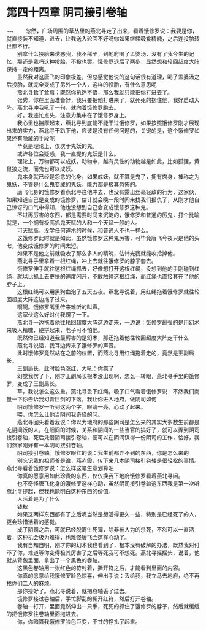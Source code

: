 # 第四十四章 阴司接引卷轴

~~
            　　忽然，广场周围的草丛里的燕北寻走了出来，看着饿修罗说：我要是你，就直接装不知道，进去，让我送入轮回不好吗你如果继续吸食精魄，之后连投胎转世都不行。<br>　　别拿什么投胎来诱惑我，我不稀罕，到地府喝了孟婆汤，没有了我今生的记忆，那还是我吗这种投胎，不投也罢。饿修罗退后了两步，显然想和轮回超度大阵保持一定的距离。<br>　　虽然我对这唐飞的印象极差，但总感觉他说的这句话很有道理，喝了孟婆汤之后投胎，就完全变成了另外一个人，这样的投胎，有什么意思呢<br>　　燕北寻耸了耸肩：既然你执迷不悟，那么我就只能把你打进去了。<br>　　张秀，你在里面准备好，我只要把他打进来了，就死死的抱住他，我好启动大阵。燕北寻冲我吼了一句，就向着饿修罗跑去。<br>　　好。我连忙点头，注意力集中在了饿修罗身上。<br>　　我心里也揣摩起来，燕北寻到底能不能干过饿修罗，如果按照饿修罗刚才展现出来的实力，燕北寻干趴下他，应该是没有任何问题的，关键的是，这个饿修罗如果还有隐藏的手段呢<br>　　毕竟是理论上，仅次于鬼妖的鬼。<br>　　或许各位会疑惑，我一直提的鬼妖是什么。<br>　　理论上，万物都可以成妖，动物中，越有灵性的动物越是如此，比如狐狸，黄鼠狼之流，而鬼也可以成妖。<br>　　鬼本身就已经是怨念的化身，如果成妖，就不算是鬼了，拥有肉身，被称之为鬼妖，不管是什么鬼变成的鬼妖，能力都是极其恐怖的。<br>　　唐飞化身的饿修罗看燕北寻往他冲去，也没有露出丝毫轻敌的行为，这家伙，如果知道自己是变成的饿修罗，估计就会晚一段时间来找我们报仇了，从刚才他自己惊讶的口气中得知，他也没想到自己会变成饿修罗这种鬼。<br>　　不过再厉害的东西，都是需要时间来沉淀的，饿修罗和普通的厉鬼，打个比喻就是，一个拥有极高抓鬼天赋的人和一个天赋一般的人。<br>　　可天赋高，没学任何道术的时候，和普通人不也一样么。<br>　　这饿修罗此时就是如此，虽然饿修罗这种鬼厉害，可毕竟唐飞今夜只是他的头七，他变成饿修罗的时间太短。<br>　　如果不是他之前就吸收了那么多人的精魄，估计光我就能收拾掉他。<br>　　燕北寻手里拿着一根红绳，冲上去就往饿修罗的脖子套去。<br>　　饿修罗伸手就往这根红绳抓去，好像想打开这根红绳，没想到他的手刚碰到红绳，就以比抓上去更快的速度闪开，不敢触碰这根红绳，而红绳也直接套在了他的脖子上。<br>　　这根红绳可以用黑狗血泡了五天五夜。燕北寻说着，用红绳拖着饿修罗就往轮回超度大阵这边拖了过来。<br>　　啊啊。饿修罗嘴里传来难听的叫声。<br>　　这家伙这么好对付我愣了一下。<br>　　燕北寻一边拖着他往轮回超度大阵这边走来，一边说：饿修罗最强的是用幻术来吸人精魄，硬拼起来，老子可不怕他。<br>　　既然你已经知道我最厉害的是幻术，那还拖着他往轮回超度大阵走干什么<br>　　燕北寻说话，我耳边传来了饿修罗的声音。<br>　　此时饿修罗竟然站在之前的位置，而燕北寻用红绳拖着走的，竟然是王副局长。<br>　　王副局长，此时脸色涨红，大吼：你疯了<br>　　幻觉我愣了下，刚才王副局长根本没出现啊，怎么一转眼，燕北寻手里的饿修罗，变成了王副局长。<br>　　草，我说怎么这么重。燕北寻丢下红绳，吸了口气看着饿修罗说：不然我们商量一下你告诉我幻青巨剑的下落，我让你进入地府，做阴司如何<br>　　阴司饿修罗一听到这两个字，眼睛一亮，心动了起来。<br>　　喂，你怎么让他当阴司我奇怪的问。<br>　　燕北寻回头看着我说：你以为地府的那些阴司是怎么来的其实大多数生前都是吃阴间饭的人，在阳间的时候，关系和阴间的一些当官的搞好了，就可以弄到阴司接引卷轴，死后凭借阴司接引卷轴，便可以在阴间谋得一份阴司的工作，恰好，我们燕家刚好有一本阴司接引卷轴。<br>　　阴司接引卷轴。饿修罗眼红的说：我生前都弄不到的东西，你是怎么来的<br>　　别忘记我的祖师爷是谁，燕赤霞，传下来几本阴司接引卷轴是很轻松的事情。燕北寻看着饿修罗说：怎么样这笔生意划算吧<br>　　你真的愿意用如此珍贵的东西，仅仅换我下地府饿修罗看着燕北寻问。<br>　　也不奇怪唐飞化身的饿修罗这样心动，虽然阴司接引卷轴这东西我是第一次听燕北寻提起，但我也能明白这种东西的价值。<br>　　人活着是为了什么<br>　　钱权<br>　　如果这两样东西都有了之后呢当然是想活得更久一些，特别是已经死了的人，更会珍惜活着的感觉。<br>　　成了阴司之后，可就已经脱离生死簿，除非被人为的杀死，不然可以一直活着，这种机会极为难得，也难怪唐飞会这样心动了。<br>　　我有自知自明，刚才你的幻术我也看到了，根本没有破解的办法，既然我对付不了你，难道等你变得极其厉害了之后等死我可不想死。燕北寻摇摇头，说着，他就从背包里面，拿出了一个黑色的卷轴。<br>　　这黑色卷轴用一张红色的符封着，撕开符之后，才能看到里面的内容。<br>　　你真的愿意给我饿修罗脸色惊喜，伸出手说：丢给我，我立马去地府，绝不再找你们二人的麻烦。<br>　　那你接好了。燕北寻说着，就把卷轴丢了过去。<br>　　饿修罗接过卷轴后，手忙脚乱的撕开红符，然后打开卷轴。<br>　　卷轴一打开，里面竟然伸出一只手，死死的抓住了饿修罗的脖子，然后就缓缓的把饿修罗往卷轴里面拖进去。<br>　　你，你暗算我饿修罗脸色巨变，不甘的挣扎了起来。<br>
	